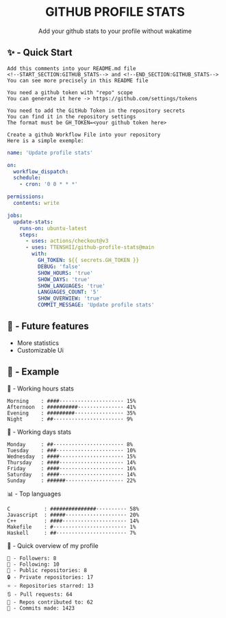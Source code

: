 <h1 align="center">GITHUB PROFILE STATS</h1>
<p align="center">Add your github stats to your profile without wakatime</p>

## ✨ - Quick Start
```
Add this comments into your README.md file
<!--START_SECTION:GITHUB_STATS--> and <!--END_SECTION:GITHUB_STATS-->
You can see more precisely in this README file
```
```
You need a github token with "repo" scope
You can generate it here -> https://github.com/settings/tokens
```
```
You need to add the GitHub Token in the repository secrets
You can find it in the repository settings
The format must be GH_TOKEN=<your github token here>
```
```
Create a github Workflow File into your repository
Here is a simple exemple:
```
```yml
name: 'Update profile stats'

on:
  workflow_dispatch:
  schedule:
    - cron: '0 0 * * *'

permissions:
  contents: write

jobs:
  update-stats:
    runs-on: ubuntu-latest
    steps:
      - uses: actions/checkout@v3
      - uses: TTENSHII/github-profile-stats@main
        with:
          GH_TOKEN: ${{ secrets.GH_TOKEN }}
          DEBUG: 'false'
          SHOW_HOURS: 'true'
          SHOW_DAYS: 'true'
          SHOW_LANGUAGES: 'true'
          LANGUAGES_COUNT: '5'
          SHOW_OVERWIEW: 'true'
          COMMIT_MESSAGE: 'Update profile stats'
```

## 🔖 - Future features
- More statistics
- Customizable Ui

## 📘 - Example

<!--START_SECTION:GITHUB_STATS-->
🌉 - Working hours stats
```text
Morning    : ####····················· 15%
Afternoon  : ##########··············· 41%
Evening    : #########················ 35%
Night      : ##······················· 9%
```
📅 - Working days stats
```text
Monday     : ##······················· 8%
Tuesday    : ###······················ 10%
Wednesday  : ####····················· 15%
Thursday   : ####····················· 14%
Friday     : ####····················· 16%
Saturday   : ####····················· 14%
Sunday     : ######··················· 22%
```
📊 - Top languages
```text
C           : ###############·········· 58%
Javascript  : #####···················· 20%
C++         : ####····················· 14%
Makefile    : #························ 1%
Haskell     : ##······················· 7%
```
🎏 - Quick overview of my profile
```text
👥 - Followers: 8
👤 - Following: 10
📂 - Public repositories: 8
🔒 - Private repositories: 17
⭐ - Repositories starred: 13
🔃 - Pull requests: 64
🐲 - Repos contributed to: 62
🍃 - Commits made: 1423
```
<!--END_SECTION:GITHUB_STATS-->
